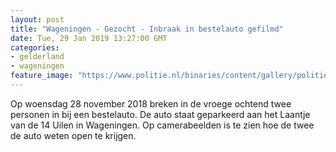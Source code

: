 ```yaml
---
layout: post
title: "Wageningen - Gezocht - Inbraak in bestelauto gefilmd"
date: Tue, 29 Jan 2019 13:27:00 GMT
categories: 
- gelderland 
- wageningen 
feature_image: "https://www.politie.nl/binaries/content/gallery/politie/gezocht/verdachten/2019/januari/02-on/2018544239-1.jpg"
---
```


Op woensdag 28 november 2018 breken in de vroege ochtend twee personen in bij een bestelauto. De auto staat geparkeerd aan het Laantje van de 14 Uilen in Wageningen. Op camerabeelden is te zien hoe de twee de auto weten open te krijgen.
